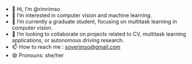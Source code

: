 - 👋 Hi, I’m @rimrimso
- 👀 I’m interested in computer vision and machine learning.
- 🌱 I’m currently a graduate student, focusing on multitask learning in computer vision.
- 💞️ I’m looking to collaborate on projects related to CV, multitask learning applications, or autonomous driving research.
- 📫 How to reach me : soyerimso@gmail.com
- 😄 Pronouns: she/her

<!---
rimrimso/rimrimso is a ✨ special ✨ repository because its `README.md` (this file) appears on your GitHub profile.
You can click the Preview link to take a look at your changes.
--->
